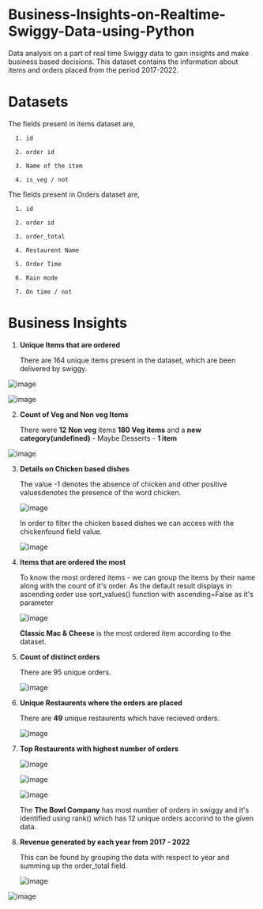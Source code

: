# Business-Insights-on-Realtime-Swiggy-Data-using-Python
Data analysis on a part of real time Swiggy data to gain insights and make business based decisions. This dataset contains the information about items and orders placed from the period 2017-2022.

# Datasets
The fields present in items dataset are,

      1. id 
   
      2. order id
   
      3. Name of the item
   
      4. is_veg / not

   
The fields present in Orders dataset are,

      1. id
      
      2. order id
      
      3. order_total
      
      4. Restaurent Name
      
      5. Order Time

      6. Rain mode

      7. On time / not

# Business Insights 

1. **Unique Items that are ordered**

   There are 164 unique items present in the dataset, which are been delivered by swiggy.
   
![image](https://github.com/deva-246/Business-Insights-on-Realtime-Swiggy-Data-using-Python/assets/75877347/50243034-36fe-46ce-bd85-8dc2dc85ebab)

![image](https://github.com/deva-246/Business-Insights-on-Realtime-Swiggy-Data-using-Python/assets/75877347/348136a8-c490-42b0-a5ff-e066482cd83a)


2. **Count of Veg and Non veg Items**

   There were **12** **Non veg** items
   **180 Veg items**
   and a **new category(undefined)** - Maybe Desserts - **1 item**

![image](https://github.com/deva-246/Business-Insights-on-Realtime-Swiggy-Data-using-Python/assets/75877347/bc3edb70-5162-4baa-8e44-c8e9e07d4556)


3. **Details on Chicken based dishes**

   The value -1 denotes the absence of chicken and other positive valuesdenotes the presence of the word chicken.
   
   ![image](https://github.com/deva-246/Business-Insights-on-Realtime-Swiggy-Data-using-Python/assets/75877347/819dcd83-c16c-41d3-9b00-fe5d94839b5f)

   In order to filter the chicken based dishes we can access with the chickenfound field value.

   ![image](https://github.com/deva-246/Business-Insights-on-Realtime-Swiggy-Data-using-Python/assets/75877347/bbb42964-d7be-4742-98de-5466c05e0d70)
   

4. **Items that are ordered the most**

   To know the most ordered items - we can group the items by their name along with the count of it's order. As the default result displays in ascending order use sort_values() function with ascending=False as it's parameter

   ![image](https://github.com/deva-246/Business-Insights-on-Realtime-Swiggy-Data-using-Python/assets/75877347/f3e7d9a1-1c1f-483b-a928-909cf5db524a)


   **Classic Mac & Cheese** is the most ordered item according to the dataset.
  


5. **Count of distinct orders**
   
   There are 95 unique orders.
    
   ![image](https://github.com/deva-246/Business-Insights-on-Realtime-Swiggy-Data-using-Python/assets/75877347/8ef18417-94d8-41df-bfea-0653aa532e53)
   

6. **Unique Restaurents where the orders are placed**
   
   There are **49** unique restaurents which have recieved orders.
   
   ![image](https://github.com/deva-246/Business-Insights-on-Realtime-Swiggy-Data-using-Python/assets/75877347/d25f77d6-3223-40d0-8e93-3e4e47256662)

7. **Top Restaurents with highest number of orders**

   ![image](https://github.com/deva-246/Business-Insights-on-Realtime-Swiggy-Data-using-Python/assets/75877347/ef2fe329-ac05-4188-89e1-ac116f6b65b4)

   ![image](https://github.com/deva-246/Business-Insights-on-Realtime-Swiggy-Data-using-Python/assets/75877347/936a327e-7a6c-4366-a8e0-6643e0233135)

   ![image](https://github.com/deva-246/Business-Insights-on-Realtime-Swiggy-Data-using-Python/assets/75877347/5f040e64-5971-4530-b9f0-cd46ca8466b0)

   The **The Bowl Company** has most number of orders in swiggy and it's identified using rank() which has 12 unique orders accorind to the given data.	
   

9. **Revenue generated by each year from 2017 - 2022**

    This can be found by grouping the data with respect to year and summing up the order_total field.

   ![image](https://github.com/deva-246/Business-Insights-on-Realtime-Swiggy-Data-using-Python/assets/75877347/0717f814-6e8f-487d-8900-566859584e83)

![image](https://github.com/deva-246/Business-Insights-on-Realtime-Swiggy-Data-using-Python/assets/75877347/c3399b62-834b-4d17-a5c0-1997b679a327)

    


   
   


   

   


   


   


   


